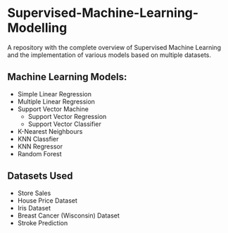 # Supervised-Machine-Learning-Modelling
A repository with the complete overview of Supervised Machine Learning and the implementation of various models based on multiple datasets.

## Machine Learning Models:
- Simple Linear Regression
- Multiple Linear Regression
- Support Vector Machine
  - Support Vector Regression
  -  Support Vector Classifier
-  K-Nearest Neighbours
  - KNN Classfier
  - KNN Regressor
-  Random Forest

## Datasets Used
- Store Sales
- House Price Dataset
- Iris Dataset
- Breast Cancer (Wisconsin) Dataset
- Stroke Prediction
